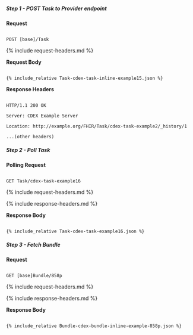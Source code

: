 

##### Step 1 - POST Task to Provider endpoint


**Request**

~~~

POST [base]/Task

~~~


{% include request-headers.md %}


**Request Body**


~~~

{% include_relative Task-cdex-task-inline-example15.json %}

~~~


**Response Headers**


~~~

HTTP/1.1 200 OK

Server: CDEX Example Server

Location: http://example.org/FHIR/Task/cdex-task-example2/_history/1

...(other headers)

~~~


##### Step 2 - Poll Task


**Polling Request**

~~~

GET Task/cdex-task-example16

~~~


{% include request-headers.md %}


{% include response-headers.md %}


**Response Body**


~~~

{% include_relative Task-cdex-task-example16.json %}

~~~


##### Step 3 - Fetch Bundle


**Request**

~~~

GET [base]Bundle/858p

~~~


{% include request-headers.md %}


{% include response-headers.md %}


**Response Body**


~~~

{% include_relative Bundle-cdex-bundle-inline-example-858p.json %}

~~~


